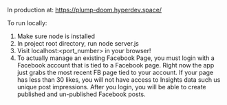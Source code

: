 In production at: https://plump-doom.hyperdev.space/

To run locally:
1. Make sure node is installed
2. In project root directory, run node server.js
3. Visit localhost:<port_number> in your browser!
4. To actually manage an existing Facebook Page, you must login with a Facebook account that is tied to a Facebook page. Right now the app just grabs the most recent FB page tied to your account. If your page has less than 30 likes, you will not have access to Insights data such us unique post impressions. After you login, you will be able to create published and un-published Facebook posts.

